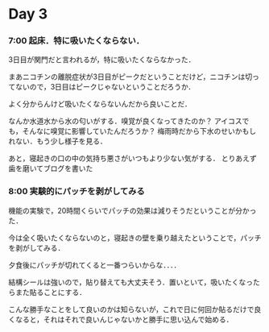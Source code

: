 # Day 3

### 7:00 起床．特に吸いたくならない．
3日目が関門だと言われるが，特に吸いたくならなかった．

まあニコチンの離脱症状が3日目がピークだということだけど，ニコチンは切ってないので，3日目はピークじゃないということだろうか．

よく分からんけど吸いたくならないんだから良いことだ．

なんか水道水から水の匂いがする．嗅覚が良くなってきたのか？
アイコスでも，そんなに嗅覚に影響していたんだろうか？
梅雨時だから下水のせいかもしれない．もう少し様子を見る．

あと，寝起きの口の中の気持ち悪さがいつもより少ない気がする．
とりあえず歯を磨いてブログを書いた

### 8:00 実験的にパッチを剥がしてみる
機能の実験で，20時間くらいでパッチの効果は減りそうだということが分かった．

今は全く吸いたくならないのと，寝起きの壁を乗り越えたということで，パッチを剥がしてみる．

夕食後にパッチが切れてくると一番つらいからな．．．．

結構シールは強いので，貼り替えても大丈夫そう．置いといて，吸いたくなったらまた貼ることにする．

こんな勝手なことをして良いのかは知らないが，これで日に何回か貼るだけで良くなると，それはそれで良いんじゃないかと勝手に思い込んで始める．
